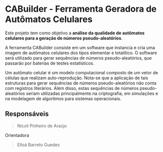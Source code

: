 # CABuilder - Ferramenta Geradora de Autômatos Celulares #

Este projeto tem como objetivo a **análise da qualidade de autômatos celulares para a geração de números pseudo-aleatórios**.

A ferramenta CABuilder consiste em um software que instancia e cria uma imagem de autômatos celulares dos tipos elementar e totalítico. O software será utilizado para gerar sequências de números pseudo-aleatórios, que passarão por baterias de testes estatísticos.

Um autômato celular é um modelo computacional composto de um vetor de células que realizam auto-reprodução. Nota-se que a aplicação de tais estruturas para gerar sequências de números pseudo-aleatórios não conta com registros literários. Além disso, estas sequências de números pseudo-aleatórios seriam utilizadas principalmente na criptografia, em simulações e na modelagem de algoritmos para sistemas operacionais.

## Responsáveis ##

> Nicoli Pinheiro de Araújo

Orientadora

> Elloá Barreto Guedes